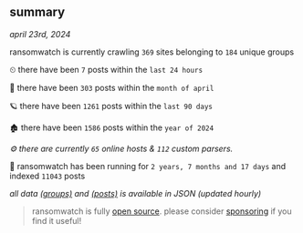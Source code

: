 
## summary
_april 23rd, 2024_

ransomwatch is currently crawling `369` sites belonging to `184` unique groups

⏲ there have been `7` posts within the `last 24 hours`

🦈 there have been `303` posts within the `month of april`

🪐 there have been `1261` posts within the `last 90 days`

🏚 there have been `1586` posts within the `year of 2024`

_⚙️ there are currently `65` online hosts & `112` custom parsers._

🦕 ransomwatch has been running for `2 years, 7 months and 17 days` and indexed `11043` posts

_all data  [(groups)](http://ransomwhat.telemetry.ltd/groups) and [(posts)](http://ransomwhat.telemetry.ltd/posts) is available in JSON (updated hourly)_

> ransomwatch is fully [open source](https://github.com/joshhighet/ransomwatch#ransomwatch--). please consider [sponsoring](https://github.com/sponsors/joshhighet) if you find it useful!
